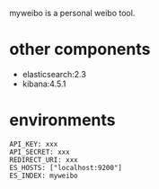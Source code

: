 myweibo is a personal weibo tool.

# other components

- elasticsearch:2.3
- kibana:4.5.1

# environments

```
API_KEY: xxx
API_SECRET: xxx
REDIRECT_URI: xxx
ES_HOSTS: ["localhost:9200"]
ES_INDEX: myweibo
```
